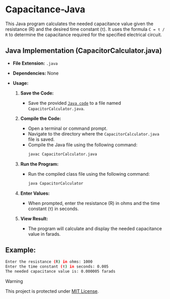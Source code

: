 # Capacitance-Java

This Java program calculates the needed capacitance value given the resistance (R) and the desired time constant (τ). It uses the formula `C = τ / R` to determine the capacitance required for the specified electrical circuit.

## Java Implementation (CapacitorCalculator.java)

- **File Extension:** `.java`
- **Dependencies:** None

- **Usage:**
  1. **Save the Code:**
     - Save the provided [`Java code`](CapacitorCalculator.java) to a file named `CapacitorCalculator.java`.

  2. **Compile the Code:**
     - Open a terminal or command prompt.
     - Navigate to the directory where the `CapacitorCalculator.java` file is saved.
     - Compile the Java file using the following command:
       ```sh
       javac CapacitorCalculator.java
       ```

  3. **Run the Program:**
     - Run the compiled class file using the following command:
       ```sh
       java CapacitorCalculator
       ```

  4. **Enter Values:**
     - When prompted, enter the resistance (R) in ohms and the time constant (τ) in seconds.

  5. **View Result:**
     - The program will calculate and display the needed capacitance value in farads.

## Example:

```sh
Enter the resistance (R) in ohms: 1000
Enter the time constant (τ) in seconds: 0.005
The needed capacitance value is: 0.000005 farads
```

>[!WARNING]
>This project is protected under [MIT License](LICENSE).
